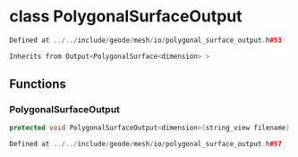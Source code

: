 # class PolygonalSurfaceOutput

```cpp
Defined at ../../include/geode/mesh/io/polygonal_surface_output.h#53
```

```cpp
Inherits from Output<PolygonalSurface<dimension> >
```



## Functions

### PolygonalSurfaceOutput

```cpp
protected void PolygonalSurfaceOutput<dimension>(string_view filename)
```

```cpp
Defined at ../../include/geode/mesh/io/polygonal_surface_output.h#57
```



